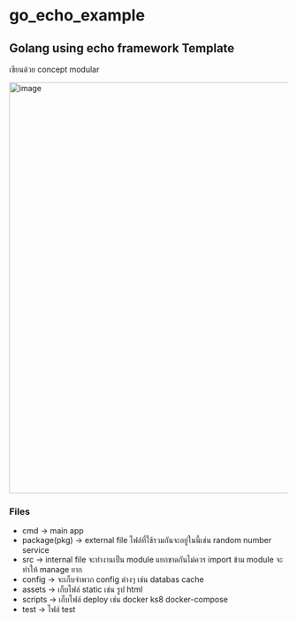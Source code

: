 # go_echo_example
## Golang using echo framework Template

เขียนด้วย concept modular

<img width="742" alt="image" src="https://github.com/wanchai3291/go_excho_example/assets/37076184/5912bc28-e9c6-4123-bab6-d2ced62c91a2">



### Files
 - cmd -> main app
 - package(pkg) -> external file ไฟล์ที่ใช้รวมกันจะอยู่ในนี้เช่น random number service
 - src -> internal file จะทำงานเป็น module แยกขาดกันไม่ควร import ข้าม module จะทำให้ manage ยาก
 - config -> จะเก็บจำพวก config ต่างๆ เช่น databas  cache
 - assets -> เก็บไฟล์ static เช่น รูป html
 - scripts -> เก็บไฟล์ deploy เช่น docker ks8 docker-compose
 - test -> ไฟล์ test
